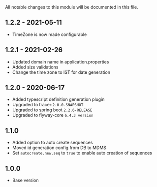 All notable changes to this module will be documented in this file.

## 1.2.2 - 2021-05-11

- TimeZone is now made configurable

## 1.2.1 - 2021-02-26

- Updated domain name in application.properties
- Added size validations
- Change the time zone to IST for date generation

## 1.2.0 - 2020-06-17

- Added typescript definition generation plugin
- Upgraded to tracer:`2.0.0-SNAPSHOT`
- Upgraded to spring boot `2.2.6-RELEASE`
- Upgraded to flyway-core `6.4.3 version`

## 1.1.0

- Added option to auto create sequences
- Moved id generation config from DB to MDMS
- Set `autocreate.new.seq` to `true` to enable auto creation of sequences

## 1.0.0

- Base version